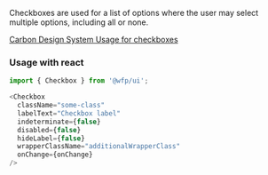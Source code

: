 Checkboxes are used for a list of options where the user may select multiple options, including all or none.

[Carbon Design System Usage for checkboxes](https://next.carbondesignsystem.com/components/checkbox)

### Usage with react
```js
import { Checkbox } from '@wfp/ui';
```

```js
<Checkbox
  className="some-class"
  labelText="Checkbox label"
  indeterminate={false}
  disabled={false}
  hideLabel={false}
  wrapperClassName="additionalWrapperClass"
  onChange={onChange}
/>
```